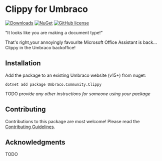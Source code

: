 # Clippy for Umbraco

[![Downloads](https://img.shields.io/nuget/dt/Umbraco.Community.Clippy?color=cc9900)](https://www.nuget.org/packages/Umbraco.Community.Clippy/)
[![NuGet](https://img.shields.io/nuget/vpre/Umbraco.Community.Clippy?color=0273B3)](https://www.nuget.org/packages/Umbraco.Community.Clippy)
[![GitHub license](https://img.shields.io/github/license/leekelleher/umbraco-clippy?color=8AB803)](../LICENSE)

"It looks like you are making a document type!"

That's right,your annoyingly favourite Microsoft Office Assistant is back... Clippy in the Umbraco backoffice!


## Installation

Add the package to an existing Umbraco website (v15+) from nuget:

`dotnet add package Umbraco.Community.Clippy`

TODO *provide any other instructions for someone using your package*

## Contributing

Contributions to this package are most welcome! Please read the [Contributing Guidelines](CONTRIBUTING.md).

## Acknowledgments

TODO